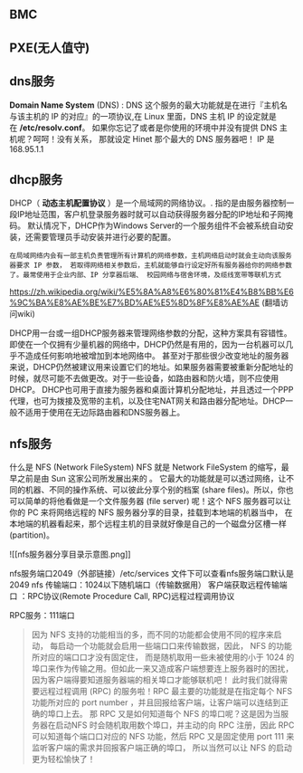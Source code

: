 ```toc
```

## BMC

## PXE(无人值守)

## dns服务
**Domain Name System** (DNS) : DNS 这个服务的最大功能就是在进行『主机名与该主机的 IP 的对应』的一项协议,在 Linux 里面，DNS 主机 IP 的设定就是在 **/etc/resolv.conf**。 如果你忘记了或者是你使用的环境中并没有提供 DNS 主机呢？呵呵！没有关系， 那就设定 Hinet 那个最大的 DNS 服务器吧！ IP 是168.95.1.1

## dhcp服务
DHCP（ **动态主机配置协议** ）是一个局域网的网络协议。. 指的是由服务器控制一段IP地址范围，客户机登录服务器时就可以自动获得服务器分配的IP地址和子网掩码。 默认情况下，DHCP作为Windows Server的一个服务组件不会被系统自动安装，还需要管理员手动安装并进行必要的配置。

	在局域网络内会有一部主机负责管理所有计算机的网络参数，主机网络启动时就会主动向该服务器要求 IP 参数， 若取得网络相关参数后，主机就能够自行设定好所有服务器给你的网络参数了。最常使用于企业内部、IP 分享器后端、 校园网络与宿舍环境，及缆线宽带等联机方式

https://zh.wikipedia.org/wiki/%E5%8A%A8%E6%80%81%E4%B8%BB%E6%9C%BA%E8%AE%BE%E7%BD%AE%E5%8D%8F%E8%AE%AE  (翻墙访问wiki)

>
DHCP用一台或一组DHCP服务器来管理网络参数的分配，这种方案具有容错性。即使在一个仅拥有少量机器的网络中，DHCP仍然是有用的，因为一台机器可以几乎不造成任何影响地被增加到本地网络中。
甚至对于那些很少改变地址的服务器来说，DHCP仍然被建议用来设置它们的地址。如果服务器需要被重新分配地址的时候，就尽可能不去做更改。对于一些设备，如路由器和防火墙，则不应使用DHCP。
DHCP也可用于直接为服务器和桌面计算机分配地址，并且透过一个PPP代理，也可为拨接及宽带的主机，以及住宅NAT网关和路由器分配地址。DHCP一般不适用于使用在无边际路由器和DNS服务器上。



## nfs服务
什么是 NFS (Network FileSystem)
NFS 就是 Network FileSystem 的缩写，最早之前是由 Sun 这家公司所发展出来的 。 它最大的功能就是可以透过网络，让不同的机器、不同的操作系统、可以彼此分享个别的档案 (share files)。所以，你也可以简单的将他看做是一个文件服务器 (file server) 呢！这个 NFS 服务器可以让你的 PC 来将网络远程的 NFS 服务器分享的目录，挂载到本地端的机器当中， 在本地端的机器看起来，那个远程主机的目录就好像是自己的一个磁盘分区槽一样 (partition)。

![[nfs服务器分享目录示意图.png]]

nfs服务端口2049（外部链接）/etc/services 文件下可以查看nfs服务端口默认是2049
nfs 传输端口：1024以下随机端口（传输数据用）
客户端获取远程传输端口 ：RPC协议(Remote Procedure Call, RPC)远程过程调用协议

RPC服务：111端口

> 因为 NFS 支持的功能相当的多，而不同的功能都会使用不同的程序来启动， 每启动一个功能就会启用一些端口口来传输数据，因此， NFS 的功能所对应的端口口才没有固定住， 而是随机取用一些未被使用的小于 1024 的埠口来作为传输之用。但如此一来又造成客户端想要连上服务器时的困扰， 因为客户端得要知道服务器端的相关埠口才能够联机吧！ 此时我们就得需要远程过程调用 (RPC) 的服务啦！RPC 最主要的功能就是在指定每个 NFS 功能所对应的 port number ，并且回报给客户端，让客户端可以连结到正确的埠口上去。 那 RPC 又是如何知道每个 NFS 的埠口呢？这是因为当服务器在启动NFS 时会随机取用数个埠口，并主动的向 RPC 注册，因此 RPC 可以知道每个端口口对应的 NFS 功能，然后 RPC 又是固定使用 port 111 来监听客户端的需求并回报客户端正确的埠口， 所以当然可以让 NFS 的启动更为轻松愉快了！